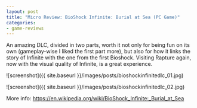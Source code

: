 ```yaml
---
layout: post
title: "Micro Review: BioShock Infinite: Burial at Sea (PC Game)"
categories:
- game-reviews
---
```



An amazing DLC, divided in two parts, worth it not only for being fun on its own (gameplay-wise I liked the first part more), but also for how it links the story of Infinite with the one from the first Bioshock. Visiting Rapture again, now with the visual quality of Infinite, is a great experience.


![screenshot]({{ site.baseurl }}/images/posts/bioshockinfinitedlc_01.jpg)

![screenshot]({{ site.baseurl }}/images/posts/bioshockinfinitedlc_02.jpg)


<p>More info: <a href="https://en.wikipedia.org/wiki/BioShock_Infinite:_Burial_at_Sea">https://en.wikipedia.org/wiki/BioShock_Infinite:_Burial_at_Sea</a><p>

